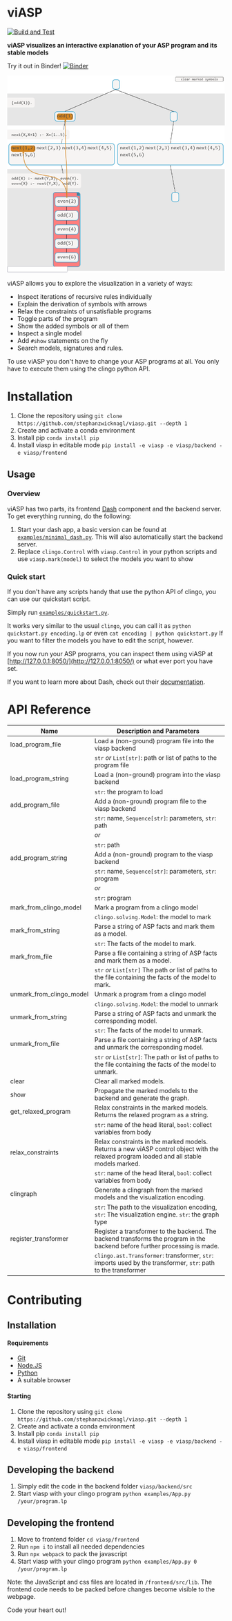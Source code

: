 # viASP

[![Build and Test](https://github.com/stephanzwicknagl/viasp/actions/workflows/build_and_test.yml/badge.svg?branch=main)](https://github.com/stephanzwicknagl/viasp/actions/workflows/build_and_test.yml)

**viASP visualizes an interactive explanation of your ASP program and its stable models** 

Try it out in Binder!
[![Binder](https://mybinder.org/badge_logo.svg)](https://mybinder.org/v2/git/https%3A%2F%2Fgithub.com%2Fstephanzwicknagl%2Fviasp/binder_workflow?labpath=examples%2FIntroduction%20to%20viASP.ipynb)

![Example visualization](docs/img/header.png)

viASP allows you to explore the visualization in a variety of ways:

* Inspect iterations of recursive rules individually
* Explain the derivation of symbols with arrows
* Relax the constraints of unsatisfiable programs
* Toggle parts of the program
* Show the added symbols or all of them
* Inspect a single model
* Add `#show` statements on the fly
* Search models, signatures and rules.

To use viASP you don't have to change your ASP programs at all. You only have to execute them using the clingo python
API.

# Installation

1. Clone the repository using `git clone https://github.com/stephanzwicknagl/viasp.git --depth 1`
2. Create and activate a conda environment
3. Install pip `conda install pip`
4. Install viasp in editable mode `pip install -e viasp -e viasp/backend -e viasp/frontend`


## Usage

### Overview

viASP has two parts, its frontend [Dash](https://dash.plotly.com) component and the backend server. To get everything
running, do the following:

1. Start your dash app, a basic version can be found at [`examples/minimal_dash.py`](examples/minimal_dash.py). This will also automatically start the backend server.
2. Replace `clingo.Control` with `viasp.Control` in your python scripts and use `viasp.mark(model)` to select the models
   you want to show

### Quick start

If you don't have any scripts handy that use the python API of clingo, you can use our quickstart script.

Simply run [`examples/quickstart.py`](examples/quickstart.py).

It works very similar to the usual `clingo`, you can call it as `python quickstart.py encoding.lp` or
even `cat encoding | python quickstart.py`
If you want to filter the models you have to edit the script, however.

If you now run your ASP programs, you can inspect them using viASP at [http://127.0.0.1:8050/](http://127.0.0.1:8050/)
or what ever port you have set.

If you want to learn more about Dash, check out their [documentation](https://dash.plotly.com/layout).

# API Reference

| Name                            | Description and Parameters                                                                                                  |
|---------------------------------|-----------------------------------------------------------------------------------------------------------------------------|
| load\_program\_file             | Load a (non-ground) program file into the viasp backend                                                                     |
|                                 | `str` *or* `List[str]`: path or list of paths to the program file                                               |
| load\_program\_string       | Load a (non-ground) program into the viasp backend                                                                          |
|                                 | `str`: the program to load                                                                                                |
| add\_program\_file          | Add a (non-ground) program file to the viasp backend                                                                        |
|                                 | `str`: name, `Sequence[str]`: parameters, `str`: path                                                                 |
|                                 | *or*                                                                                                                 |
|                                 | `str`: path                                                                                                               |
| add\_program\_string        | Add a (non-ground) program to the viasp backend                                                                             |
|                                 | `str`: name, `Sequence[str]`: parameters, `str`: program                                                              |
|                                 | *or*                                                                                                                 |
|                                 | `str`: program                                                                                                               |
|  mark\_from\_clingo\_model   | Mark a program from a clingo model                                                                                          |
|                                 | `clingo.solving.Model`: the model to mark                                                                                 |
| mark\_from\_string          | Parse a string of ASP facts and mark them as a model.                                                                       |
|                                 | `str`: The facts of the model to mark.                                                                                    |
| mark\_from\_file            | Parse a file containing a string of ASP facts and mark them as a model.                                                     |
|                                 | `str` *or* `List[str]` The path or list of paths to the file containing the facts of the model to mark.          |
| unmark\_from\_clingo\_model | Unmark a program from a clingo model                                                                                        |
|                                 | `clingo.solving.Model`: the model to unmark                                                                               |
| unmark\_from\_string   | Parse a string of ASP facts and unmark the corresponding model.                                                             |
|                                 | `str`: The facts of the model to unmark.                                                                                  |
| unmark\_from\_file       | Parse a file containing a string of ASP facts and unmark the corresponding model.                                           |
|                                 | `str` *or* `List[str]`: The path or list of paths to the file containing the facts of the model to unmark. |
| clear                      | Clear all marked models.                                                                                                    |
| show                        | Propagate the marked models to the backend and generate the graph.                                                          |
| get\_relaxed\_program       | Relax constraints in the marked models. Returns the relaxed program as a string.                                            |
|                                 | `str`: name of the head literal, `bool`: collect variables from body                                                      |
| relax\_constraints          | Relax constraints in the marked models. Returns a new viASP control object with the relaxed program loaded and all stable models marked. |
|                                 | `str`: name of the head literal, `bool`: collect variables from body |
| clingraph                   | Generate a clingraph from the marked models and the visualization encoding.                                                 |
|                                 | `str`: The path to the visualization encoding, `str`: The visualization engine. `str`: the graph type                    |
| register\_transformer       | Register a transformer to the backend. The backend transforms the program in the backend before further processing is made. |
|                                 | `clingo.ast.Transformer`: transformer, `str`: imports used by the transformer, `str`: path to the transformer            |

# Contributing

## Installation

#### Requirements

- [Git](https://git-scm.com)
- [Node.JS](https://nodejs.org)
- [Python](https://www.python.org/)
- A suitable browser

#### Starting

1. Clone the repository using `git clone https://github.com/stephanzwicknagl/viasp.git --depth 1`
2. Create and activate a conda environment
3. Install pip `conda install pip`
4. Install viasp in editable mode `pip install -e viasp -e viasp/backend -e viasp/frontend`

## Developing the backend

1. Simply edit the code in the backend folder `viasp/backend/src`
3. Start viasp with your clingo program `python examples/App.py /your/program.lp`
## Developing the frontend

1. Move to frontend folder `cd viasp/frontend`
2. Run `npm i` to install all needed dependencies
3. Run `npx webpack` to pack the javascript
5. Start viasp with your clingo program `python examples/App.py 0 /your/program.lp`

Note: the JavaScript and css files are located in `/frontend/src/lib`. The frontend code needs to be packed before changes become visible to the webpage.


Code your heart out!
